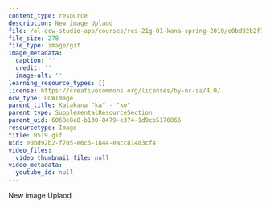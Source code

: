 ```yaml
---
content_type: resource
description: New image Uplaod
file: /ol-ocw-studio-app/courses/res-21g-01-kana-spring-2010/e0bd92b2f705e6c51844eacc81483cf4_0519.gif
file_size: 278
file_type: image/gif
image_metadata:
  caption: ''
  credit: ''
  image-alt: ''
learning_resource_types: []
license: https://creativecommons.org/licenses/by-nc-sa/4.0/
ocw_type: OCWImage
parent_title: Katakana "ka" - "ko"
parent_type: SupplementalResourceSection
parent_uid: 6068e8e8-b130-8479-e374-1d9cb5176866
resourcetype: Image
title: 0519.gif
uid: e0bd92b2-f705-e6c5-1844-eacc81483cf4
video_files:
  video_thumbnail_file: null
video_metadata:
  youtube_id: null
---
```

New image Uplaod
